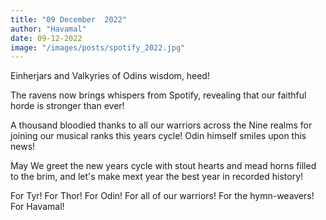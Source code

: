```yaml
---
title: "09 December  2022"
author: "Havamal"
date: 09-12-2022
image: "/images/posts/spotify_2022.jpg"
---
```


Einherjars and Valkyries of Odins wisdom, heed!

The ravens now brings whispers from Spotify, revealing that our faithful horde is stronger than ever!

A thousand bloodied thanks to all our warriors across the Nine realms for joining our musical ranks this years cycle! Odin himself smiles upon this news!

May We greet the new years cycle with stout hearts and mead horns filled to the brim, and let's make mext year the best year in recorded history!

For Tyr! For Thor! For Odin! For all of our warriors! For the hymn-weavers! For Havamal!